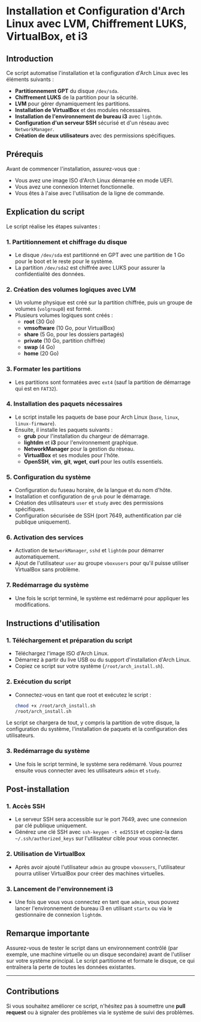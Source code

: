 # Installation et Configuration d'Arch Linux avec LVM, Chiffrement LUKS, VirtualBox, et i3

## Introduction

Ce script automatise l'installation et la configuration d'Arch Linux avec les éléments suivants :

- **Partitionnement GPT** du disque `/dev/sda`.
- **Chiffrement LUKS** de la partition pour la sécurité.
- **LVM** pour gérer dynamiquement les partitions.
- **Installation de VirtualBox** et des modules nécessaires.
- **Installation de l'environnement de bureau i3** avec `lightdm`.
- **Configuration d'un serveur SSH** sécurisé et d'un réseau avec `NetworkManager`.
- **Création de deux utilisateurs** avec des permissions spécifiques.

## Prérequis

Avant de commencer l'installation, assurez-vous que :

- Vous avez une image ISO d'Arch Linux démarrée en mode UEFI.
- Vous avez une connexion Internet fonctionnelle.
- Vous êtes à l'aise avec l'utilisation de la ligne de commande.

## Explication du script

Le script réalise les étapes suivantes :

### 1. **Partitionnement et chiffrage du disque**
   - Le disque `/dev/sda` est partitionné en GPT avec une partition de 1 Go pour le boot et le reste pour le système.
   - La partition `/dev/sda2` est chiffrée avec LUKS pour assurer la confidentialité des données.
   
### 2. **Création des volumes logiques avec LVM**
   - Un volume physique est créé sur la partition chiffrée, puis un groupe de volumes (`volgroup0`) est formé.
   - Plusieurs volumes logiques sont créés :
     - **root** (30 Go)
     - **vmsoftware** (10 Go, pour VirtualBox)
     - **share** (5 Go, pour les dossiers partagés)
     - **private** (10 Go, partition chiffrée)
     - **swap** (4 Go)
     - **home** (20 Go)

### 3. **Formater les partitions**
   - Les partitions sont formatées avec `ext4` (sauf la partition de démarrage qui est en `FAT32`).

### 4. **Installation des paquets nécessaires**
   - Le script installe les paquets de base pour Arch Linux (`base`, `linux`, `linux-firmware`).
   - Ensuite, il installe les paquets suivants :
     - **grub** pour l'installation du chargeur de démarrage.
     - **lightdm** et **i3** pour l'environnement graphique.
     - **NetworkManager** pour la gestion du réseau.
     - **VirtualBox** et ses modules pour l'hôte.
     - **OpenSSH**, **vim**, **git**, **wget**, **curl** pour les outils essentiels.
   
### 5. **Configuration du système**
   - Configuration du fuseau horaire, de la langue et du nom d'hôte.
   - Installation et configuration de `grub` pour le démarrage.
   - Création des utilisateurs `user` et `study` avec des permissions spécifiques.
   - Configuration sécurisée de SSH (port 7649, authentification par clé publique uniquement).
   
### 6. **Activation des services**
   - Activation de `NetworkManager`, `sshd` et `lightdm` pour démarrer automatiquement.
   - Ajout de l'utilisateur `user` au groupe `vboxusers` pour qu'il puisse utiliser VirtualBox sans problème.
   
### 7. **Redémarrage du système**
   - Une fois le script terminé, le système est redémarré pour appliquer les modifications.

## Instructions d'utilisation

### 1. **Téléchargement et préparation du script**
   - Téléchargez l'image ISO d'Arch Linux.
   - Démarrez à partir du live USB ou du support d'installation d'Arch Linux.
   - Copiez ce script sur votre système (`/root/arch_install.sh`).

### 2. **Exécution du script**
   - Connectez-vous en tant que root et exécutez le script :

     ```bash
     chmod +x /root/arch_install.sh
     /root/arch_install.sh
     ```

   Le script se chargera de tout, y compris la partition de votre disque, la configuration du système, l'installation de paquets et la configuration des utilisateurs.

### 3. **Redémarrage du système**
   - Une fois le script terminé, le système sera redémarré. Vous pourrez ensuite vous connecter avec les utilisateurs `admin` et `study`.

## Post-installation

### 1. **Accès SSH**
   - Le serveur SSH sera accessible sur le port 7649, avec une connexion par clé publique uniquement.
   - Générez une clé SSH avec `ssh-keygen -t ed25519` et copiez-la dans `~/.ssh/authorized_keys` sur l'utilisateur cible pour vous connecter.

### 2. **Utilisation de VirtualBox**
   - Après avoir ajouté l'utilisateur `admin` au groupe `vboxusers`, l'utilisateur pourra utiliser VirtualBox pour créer des machines virtuelles.
   
### 3. **Lancement de l'environnement i3**
   - Une fois que vous vous connectez en tant que `admin`, vous pouvez lancer l'environnement de bureau i3 en utilisant `startx` ou via le gestionnaire de connexion `lightdm`.

## Remarque importante

Assurez-vous de tester le script dans un environnement contrôlé (par exemple, une machine virtuelle ou un disque secondaire) avant de l'utiliser sur votre système principal. Le script partitionne et formate le disque, ce qui entraînera la perte de toutes les données existantes.

---

## Contributions

Si vous souhaitez améliorer ce script, n'hésitez pas à soumettre une **pull request** ou à signaler des problèmes via le système de suivi des problèmes.

